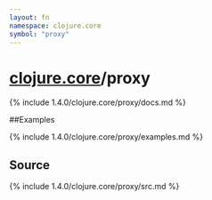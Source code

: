 ```yaml
---
layout: fn
namespace: clojure.core
symbol: "proxy"
---
```


# [clojure.core](../)/proxy

{% include 1.4.0/clojure.core/proxy/docs.md %}

##Examples

{% include 1.4.0/clojure.core/proxy/examples.md %}
## Source
{% include 1.4.0/clojure.core/proxy/src.md %}

